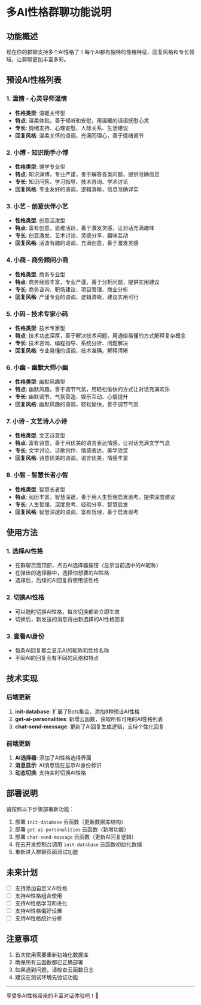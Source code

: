# 多AI性格群聊功能说明

## 功能概述

现在你的群聊支持多个AI性格了！每个AI都有独特的性格特征、回复风格和专长领域，让群聊更加丰富多彩。

## 预设AI性格列表

### 1. 温情 - 心灵导师温情
- **性格类型**: 温暖关怀型
- **特点**: 温柔体贴，善于倾听和安慰，用温暖的话语抚慰心灵
- **专长**: 情绪支持、心理安慰、人际关系、生活建议
- **回复风格**: 温柔关怀的语调，充满同理心，善于情绪调节

### 2. 小博 - 知识助手小博
- **性格类型**: 博学专业型
- **特点**: 知识渊博，专业严谨，善于解答各类问题，提供准确信息
- **专长**: 知识问答、学习指导、技术咨询、学术讨论
- **回复风格**: 专业友好的语调，逻辑清晰，信息准确详实

### 3. 小艺 - 创意伙伴小艺
- **性格类型**: 创意活泼型
- **特点**: 富有创意，思维活跃，善于激发灵感，让对话充满趣味
- **专长**: 创意激发、艺术讨论、灵感分享、趣味互动
- **回复风格**: 活泼有趣的语调，充满创意，善于激发灵感

### 4. 小商 - 商务顾问小商
- **性格类型**: 商务专业型
- **特点**: 商务经验丰富，专业严谨，善于分析问题，提供实用建议
- **专长**: 商务咨询、职场建议、项目管理、商业分析
- **回复风格**: 严谨专业的语调，逻辑清晰，建议实用可行

### 5. 小码 - 技术专家小码
- **性格类型**: 技术专家型
- **特点**: 技术功底深厚，善于解决技术问题，用通俗易懂的方式解释复杂概念
- **专长**: 技术咨询、编程指导、系统分析、问题解决
- **回复风格**: 专业易懂的语调，技术准确，解释清晰

### 6. 小幽 - 幽默大师小幽
- **性格类型**: 幽默风趣型
- **特点**: 幽默风趣，善于调节气氛，用轻松愉快的方式让对话充满欢乐
- **专长**: 幽默调节、气氛营造、娱乐互动、心情提升
- **回复风格**: 幽默风趣的语调，轻松愉快，善于调节气氛

### 7. 小诗 - 文艺诗人小诗
- **性格类型**: 文艺诗意型
- **特点**: 富有诗意，善于用优美的语言表达情感，让对话充满文学气息
- **专长**: 文学讨论、诗歌创作、情感表达、美学欣赏
- **回复风格**: 诗意优美的语调，语言优美，情感丰富

### 8. 小智 - 智慧长者小智
- **性格类型**: 智慧长者型
- **特点**: 阅历丰富，智慧深邃，善于用人生哲理启发思考，提供深度建议
- **专长**: 人生哲理、深度思考、经验分享、智慧启发
- **回复风格**: 智慧深邃的语调，富有哲理，善于启发思考

## 使用方法

### 1. 选择AI性格
- 在群聊页面顶部，点击AI选择器按钮（显示当前选中的AI昵称）
- 在弹出的选择器中，选择你想要的AI性格
- 选择后，后续的AI回复将使用该性格

### 2. 切换AI性格
- 可以随时切换AI性格，每次切换都会立即生效
- 切换后，新发送的消息将由新选择的AI性格回复

### 3. 查看AI身份
- 每条AI回复都会显示AI的昵称和性格名称
- 不同AI的回复会有不同的风格和特点

## 技术实现

### 后端更新
1. **init-database**: 扩展了Bots集合，添加8种预设AI性格
2. **get-ai-personalities**: 新增云函数，获取所有可用的AI性格列表
3. **chat-send-message**: 更新了AI回复生成逻辑，支持个性化回复

### 前端更新
1. **AI选择器**: 添加了AI性格选择界面
2. **消息显示**: AI消息现在显示AI身份标识
3. **动态切换**: 支持实时切换AI性格

## 部署说明

请按照以下步骤部署新功能：

1. 部署 `init-database` 云函数（更新数据库结构）
2. 部署 `get-ai-personalities` 云函数（新增功能）
3. 部署 `chat-send-message` 云函数（更新AI回复逻辑）
4. 在云开发控制台调用 `init-database` 云函数初始化数据
5. 重新进入群聊页面测试功能

## 未来计划

- [ ] 支持添加自定义AI性格
- [ ] 支持AI性格组合使用
- [ ] 支持AI性格学习和进化
- [ ] 支持AI性格偏好设置
- [ ] 支持AI性格统计分析

## 注意事项

1. 首次使用需要重新初始化数据库
2. 确保所有云函数都已正确部署
3. 如果遇到问题，请检查云函数日志
4. 建议在测试环境先验证功能

---

享受多AI性格带来的丰富对话体验吧！🎉

